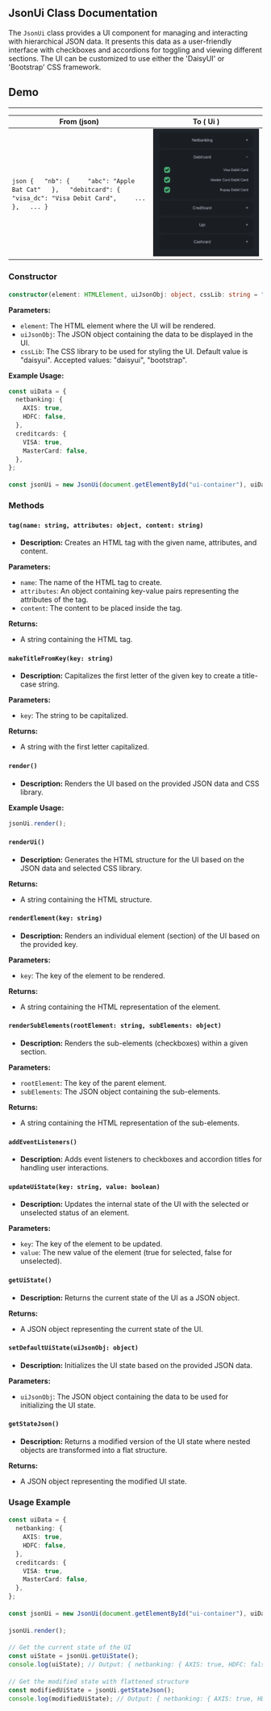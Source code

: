 ## JsonUi Class Documentation

The `JsonUi` class provides a UI component for managing and interacting with hierarchical JSON data. It presents this data as a user-friendly interface with checkboxes and accordions for toggling and viewing different sections. The UI can be customized to use either the 'DaisyUI' or 'Bootstrap' CSS framework.

## Demo
------------------------------
| From (json) | To ( Ui ) |
|---|---|
| ```json {   "nb": {     "abc": "Apple Bat Cat"   },   "debitcard": {     "visa_dc": "Visa Debit Card",     ...   },   ... } ``` | ![alt text](daisy.png) |


### Constructor

```typescript
constructor(element: HTMLElement, uiJsonObj: object, cssLib: string = "daisyui")
```

**Parameters:**

* `element`: The HTML element where the UI will be rendered.
* `uiJsonObj`: The JSON object containing the data to be displayed in the UI.
* `cssLib`: The CSS library to be used for styling the UI. Default value is "daisyui". Accepted values: "daisyui", "bootstrap".

**Example Usage:**

```typescript
const uiData = {
  netbanking: {
    AXIS: true,
    HDFC: false,
  },
  creditcards: {
    VISA: true,
    MasterCard: false,
  },
};

const jsonUi = new JsonUi(document.getElementById("ui-container"), uiData);
```

### Methods

#### `tag(name: string, attributes: object, content: string)`

* **Description:** Creates an HTML tag with the given name, attributes, and content.

**Parameters:**

* `name`: The name of the HTML tag to create.
* `attributes`: An object containing key-value pairs representing the attributes of the tag.
* `content`: The content to be placed inside the tag.

**Returns:**

* A string containing the HTML tag.

#### `makeTitleFromKey(key: string)`

* **Description:** Capitalizes the first letter of the given key to create a title-case string.

**Parameters:**

* `key`: The string to be capitalized.

**Returns:**

* A string with the first letter capitalized.

#### `render()`

* **Description:** Renders the UI based on the provided JSON data and CSS library.

**Example Usage:**

```typescript
jsonUi.render();
```

#### `renderUi()`

* **Description:** Generates the HTML structure for the UI based on the JSON data and selected CSS library.

**Returns:**

* A string containing the HTML structure.

#### `renderElement(key: string)`

* **Description:** Renders an individual element (section) of the UI based on the provided key.

**Parameters:**

* `key`: The key of the element to be rendered.

**Returns:**

* A string containing the HTML representation of the element.

#### `renderSubElements(rootElement: string, subElements: object)`

* **Description:** Renders the sub-elements (checkboxes) within a given section.

**Parameters:**

* `rootElement`: The key of the parent element.
* `subElements`: The JSON object containing the sub-elements.

**Returns:**

* A string containing the HTML representation of the sub-elements.

#### `addEventListeners()`

* **Description:** Adds event listeners to checkboxes and accordion titles for handling user interactions.

#### `updateUiState(key: string, value: boolean)`

* **Description:** Updates the internal state of the UI with the selected or unselected status of an element.

**Parameters:**

* `key`: The key of the element to be updated.
* `value`: The new value of the element (true for selected, false for unselected).

#### `getUiState()`

* **Description:** Returns the current state of the UI as a JSON object.

**Returns:**

* A JSON object representing the current state of the UI.

#### `setDefaultUiState(uiJsonObj: object)`

* **Description:** Initializes the UI state based on the provided JSON data.

**Parameters:**

* `uiJsonObj`: The JSON object containing the data to be used for initializing the UI state.

#### `getStateJson()`

* **Description:** Returns a modified version of the UI state where nested objects are transformed into a flat structure.

**Returns:**

* A JSON object representing the modified UI state.

### Usage Example

```typescript
const uiData = {
  netbanking: {
    AXIS: true,
    HDFC: false,
  },
  creditcards: {
    VISA: true,
    MasterCard: false,
  },
};

const jsonUi = new JsonUi(document.getElementById("ui-container"), uiData);

jsonUi.render();

// Get the current state of the UI
const uiState = jsonUi.getUiState();
console.log(uiState); // Output: { netbanking: { AXIS: true, HDFC: false }, creditcards: { VISA: true, MasterCard: false } }

// Get the modified state with flattened structure
const modifiedUiState = jsonUi.getStateJson();
console.log(modifiedUiState); // Output: { netbanking: { AXIS: true, HDFC: false }, creditcards: { VISA: true, MasterCard: false } }
```
